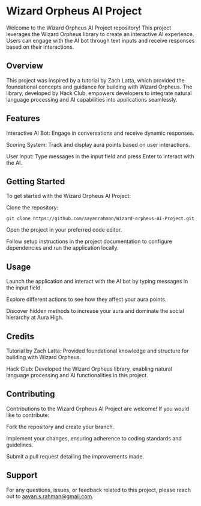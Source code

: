 # Wizard Orpheus AI Project
Welcome to the Wizard Orpheus AI Project repository! This project leverages the Wizard Orpheus library to create an interactive AI experience. Users can engage with the AI bot through text inputs and receive responses based on their interactions.

## Overview
This project was inspired by a tutorial by Zach Latta, which provided the foundational concepts and guidance for building with Wizard Orpheus. The library, developed by Hack Club, empowers developers to integrate natural language processing and AI capabilities into applications seamlessly.

## Features
Interactive AI Bot: Engage in conversations and receive dynamic responses.

Scoring System: Track and display aura points based on user interactions.

User Input: Type messages in the input field and press Enter to interact with the AI.

## Getting Started
To get started with the Wizard Orpheus AI Project:

Clone the repository:
```
git clone https://github.com/aayanrahman/Wizard-orpheus-AI-Project.git
```
Open the project in your preferred code editor.

Follow setup instructions in the project documentation to configure dependencies and run the application locally.

## Usage
Launch the application and interact with the AI bot by typing messages in the input field.

Explore different actions to see how they affect your aura points.

Discover hidden methods to increase your aura and dominate the social hierarchy at Aura High.

## Credits
Tutorial by Zach Latta: Provided foundational knowledge and structure for building with Wizard Orpheus.

Hack Club: Developed the Wizard Orpheus library, enabling natural language processing and AI functionalities in this project.

## Contributing
Contributions to the Wizard Orpheus AI Project are welcome! If you would like to contribute:

Fork the repository and create your branch.

Implement your changes, ensuring adherence to coding standards and guidelines.

Submit a pull request detailing the improvements made.

## Support
For any questions, issues, or feedback related to this project, please reach out to aayan.s.rahman@gmail.com.
